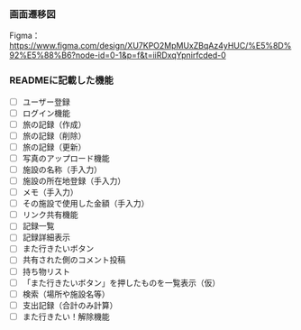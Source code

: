 ### 画面遷移図
Figma：https://www.figma.com/design/XU7KPO2MpMUxZBqAz4yHUC/%E5%8D%92%E5%88%B6?node-id=0-1&p=f&t=iiRDxqYpnirfcded-0

### READMEに記載した機能
- [ ] ユーザー登録　
- [ ] ログイン機能
- [ ] 旅の記録（作成）
- [ ] 旅の記録（削除）
- [ ] 旅の記録（更新）
- [ ] 写真のアップロード機能 
- [ ] 施設の名称（手入力）
- [ ] 施設の所在地登録（手入力）
- [ ] メモ（手入力）
- [ ] その施設で使用した金額（手入力）
- [ ] リンク共有機能
- [ ] 記録一覧
- [ ] 記録詳細表示
- [ ] また行きたいボタン
- [ ] 共有された側のコメント投稿
- [ ] 持ち物リスト
- [ ] 「また行きたいボタン」を押したものを一覧表示（仮）
- [ ] 検索（場所や施設名等）
- [ ] 支出記録（合計のみ計算）
- [ ] また行きたい！解除機能
